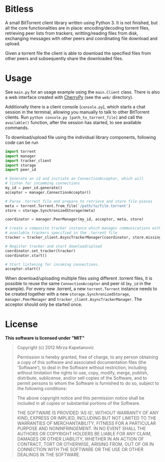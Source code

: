# Bitless

A small BitTorrent client library written using Python 3. It is not finished, but all the core functionalities are in place: encoding/decoding torrent files, retrieving peer lists from trackers, writting/reading files from disk, exchanging messages with other peers and coordinating file download and upload.

Given a torrent file the client is able to download the specified files from other peers and subsequently share the downloaded files.

# Usage

See `main.py` for an usage example using the `main.Client` class. There is also a web interface created with [CherryPy][cp] (see the `web/` directory).

Additionally there is a client console (`console.py`), which starts a chat session in the terminal, allowing you manually to talk to other BitTorrent clients. Run `python console.py [path_to_torrent_file]` and call the `available()` function, after the session has started, to see available commands.

To download/upload file using the individual library components, following code can be run

```Python
import torrent
import manager
import tracker_client
import storage
import peer_id

# Generate an id and initiate an ConnectionAcceptor, which will
# listen for incomming connections
my_id = peer_id.generate()
acceptor = manager.ConnectionAcceptor()

# Parse .torrent file and prepare to retrieve and store file pieces
meta = torrent.Torrent.from_file('/path/to/file.torrent')
store = storage.SynchronizedStorage(meta)

coordinator = manager.PeerManager(my_id, acceptor, meta, store)

# Create a composite tracker instance which manages communications with all
# available trackers specified in the .torrent file
tracker = tracker_client.AsyncTrackerManager(coordinator, store.missing(), acceptor.port)

# Register tracker and start download/upload
coordinator.set_tracker(tracker)
coordinator.start()

# Start listening for incoming connections.
acceptor.start()
```

When download/uploading multiple files using different .torrent files, it is possible to reuse the same `ConnectionAcceptor` and peer id (`my_id` in the example). For every new .torrent, a new `torrent.Torrent` instance needs to be created together with a new `storage.SynchronizedStorage`, `manager.PeerManager` and `tracker_client.AsyncTrackerManager`. The acceptor should only be started once.

# License 

**This software is licensed under "MIT"**

> Copyright (c) 2012 Mirza Kapetanovic
> 
> Permission is hereby granted, free of charge, to any person obtaining a copy of this software and associated documentation files (the 'Software'), to deal in the Software without restriction, including without limitation the rights to use, copy, modify, merge, publish, distribute, sublicense, and/or sell copies of the Software, and to permit persons to whom the Software is furnished to do so, subject to the following conditions:
> 
> The above copyright notice and this permission notice shall be included in all copies or substantial portions of the Software.
> 
> THE SOFTWARE IS PROVIDED 'AS IS', WITHOUT WARRANTY OF ANY KIND, EXPRESS OR IMPLIED, INCLUDING BUT NOT LIMITED TO THE WARRANTIES OF MERCHANTABILITY, FITNESS FOR A PARTICULAR PURPOSE AND NONINFRINGEMENT. IN NO EVENT SHALL THE AUTHORS OR COPYRIGHT HOLDERS BE LIABLE FOR ANY CLAIM, DAMAGES OR OTHER LIABILITY, WHETHER IN AN ACTION OF CONTRACT, TORT OR OTHERWISE, ARISING FROM, OUT OF OR IN CONNECTION WITH THE SOFTWARE OR THE USE OR OTHER DEALINGS IN THE SOFTWARE.

[cp]: http://www.cherrypy.org/ "CherryPy"
